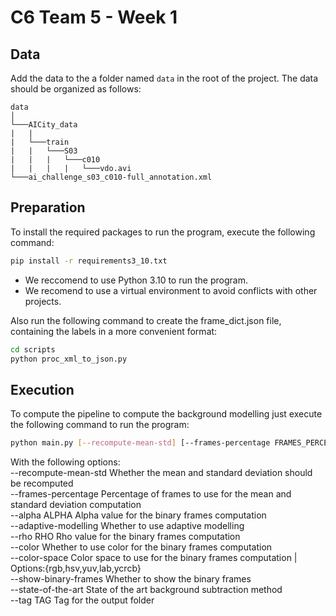 # C6 Team 5 - Week 1

## Data
Add the data to the a folder named `data` in the root of the project. The data should be organized as follows:

```
data
│
└───AICity_data
|   |
|   └───train
|   |   └───S03
|   |   |   └───c010
|   |   |   |   └───vdo.avi
└───ai_challenge_s03_c010-full_annotation.xml
```
## Preparation
To install the required packages to run the program, execute the following command:

```bash
pip install -r requirements3_10.txt
```
* We reccomend to use Python 3.10 to run the program.
* We recomend to use a virtual environment to avoid conflicts with other projects.

Also run the following command to create the frame_dict.json file, containing the labels in a more convenient format:
```bash
cd scripts
python proc_xml_to_json.py
```

## Execution
To compute the pipeline to compute the background modelling just execute the following command to run the program:

```bash
python main.py [--recompute-mean-std] [--frames-percentage FRAMES_PERCENTAGE] [--alpha ALPHA] [--adaptive-modelling] [--rho RHO] [--color] [--color-space {rgb,hsv,yuv,lab,ycrcb}] [--show-binary-frames] [--state-of-the-art] [--tag TAG]
```

With the following options:\
  --recompute-mean-std  Whether the mean and standard deviation should be recomputed\
  --frames-percentage   Percentage of frames to use for the mean and standard deviation computation\
  --alpha ALPHA         Alpha value for the binary frames computation\
  --adaptive-modelling  Whether to use adaptive modelling\
  --rho RHO             Rho value for the binary frames computation\
  --color               Whether to use color for the binary frames computation\
  --color-space         Color space to use for the binary frames computation  |  Options:{rgb,hsv,yuv,lab,ycrcb}\
  --show-binary-frames  Whether to show the binary frames\
  --state-of-the-art    State of the art background subtraction method\
  --tag TAG             Tag for the output folder